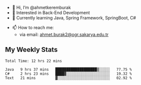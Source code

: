 - 👋 Hi, I’m @ahmetkeremburak
- 👀 Interested in Back-End Development
- 🌱 Currently learning Java, Spring Framework, SpringBoot, C#
<!---
- :book: Currently reading "[Guin Saga](https://en.wikipedia.org/wiki/Guin_Saga)"
- :tv: Currently playing "[Euro Truck Simulator 2](https://en.wikipedia.org/wiki/Euro_Truck_Simulator_2)"
--->
- 📫 How to reach me:  
  - via email: ahmet.burak2@ogr.sakarya.edu.tr
<!---
- 💞️ I’m looking to collaborate on ...
--->

<!---
ahmetkeremburak/ahmetkeremburak is a ✨ special ✨ repository because its `README.md` (this file) appears on your GitHub profile.
You can click the Preview link to take a look at your changes.
--->
## My Weekly Stats
<!--START_SECTION:waka-->

```text
Total Time: 12 hrs 22 mins

Java   9 hrs 37 mins   ███████████████████▒░░░░░   77.75 %
C#     2 hrs 23 mins   ████▓░░░░░░░░░░░░░░░░░░░░   19.32 %
Text   21 mins         ▓░░░░░░░░░░░░░░░░░░░░░░░░   02.92 %
```

<!--END_SECTION:waka-->
